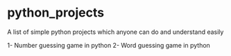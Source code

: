 # python_projects
A list of simple python projects which anyone can do and understand easily

1- Number guessing game in python
2- Word guessing game in python 
